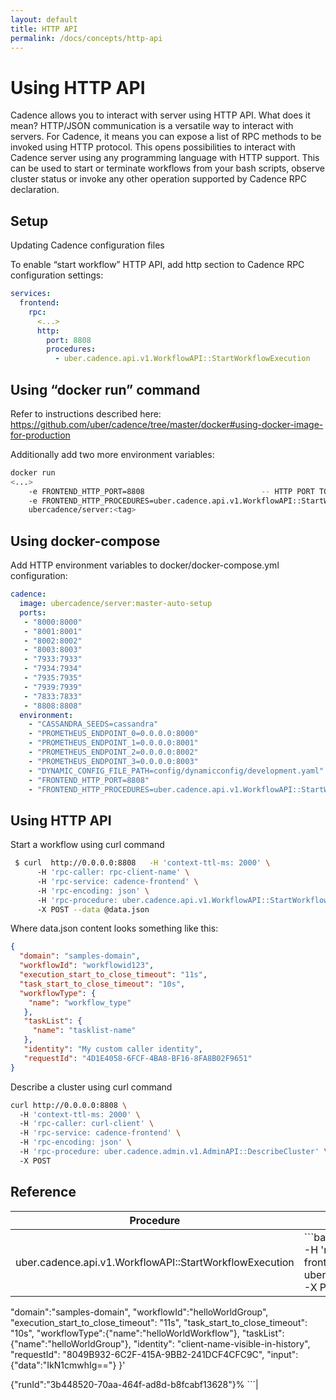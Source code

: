 ```yaml
---
layout: default
title: HTTP API
permalink: /docs/concepts/http-api
---
```


# Using HTTP API
Cadence allows you to interact with server using HTTP API. What does it mean?  HTTP/JSON communication is a versatile way to interact with servers. For Cadence, it means you can expose a list of RPC methods to be invoked using HTTP protocol. This opens possibilities to interact with Cadence server using any programming language with HTTP support. This can be used to start or terminate workflows from your bash scripts, observe cluster status or invoke any other operation supported by Cadence RPC declaration. 

 

## Setup 

Updating Cadence configuration files 

To enable “start workflow” HTTP API, add http section to Cadence RPC configuration settings: 

```yaml
services: 
  frontend: 
    rpc: 
      <...> 
      http: 
        port: 8808 
        procedures: 
          - uber.cadence.api.v1.WorkflowAPI::StartWorkflowExecution 
```


 

## Using “docker run” command 

Refer to instructions described here: https://github.com/uber/cadence/tree/master/docker#using-docker-image-for-production 

Additionally add two more environment variables: 
```bash
docker run
<...>
    -e FRONTEND_HTTP_PORT=8808                          -- HTTP PORT TO LISTEN 
    -e FRONTEND_HTTP_PROCEDURES=uber.cadence.api.v1.WorkflowAPI::StartWorkflowExecution  -- List of API methods exposed
    ubercadence/server:<tag> 
```


 

## Using docker-compose 

Add HTTP environment variables to docker/docker-compose.yml configuration: 
```yaml
cadence: 
  image: ubercadence/server:master-auto-setup 
  ports: 
   - "8000:8000" 
   - "8001:8001" 
   - "8002:8002" 
   - "8003:8003" 
   - "7933:7933" 
   - "7934:7934" 
   - "7935:7935" 
   - "7939:7939" 
   - "7833:7833" 
   - "8808:8808" 
  environment: 
    - "CASSANDRA_SEEDS=cassandra" 
    - "PROMETHEUS_ENDPOINT_0=0.0.0.0:8000" 
    - "PROMETHEUS_ENDPOINT_1=0.0.0.0:8001" 
    - "PROMETHEUS_ENDPOINT_2=0.0.0.0:8002" 
    - "PROMETHEUS_ENDPOINT_3=0.0.0.0:8003" 
    - "DYNAMIC_CONFIG_FILE_PATH=config/dynamicconfig/development.yaml" 
    - "FRONTEND_HTTP_PORT=8808" 
    - "FRONTEND_HTTP_PROCEDURES=uber.cadence.api.v1.WorkflowAPI::StartWorkflowExecution" 
```


 

## Using HTTP API 

Start a workflow using curl command 

```bash
 $ curl  http://0.0.0.0:8808   -H 'context-ttl-ms: 2000' \ 
      -H 'rpc-caller: rpc-client-name' \ 
      -H 'rpc-service: cadence-frontend' \ 
      -H 'rpc-encoding: json' \ 
      -H 'rpc-procedure: uber.cadence.api.v1.WorkflowAPI::StartWorkflowExecution' \ 
      -X POST --data @data.json 
```


 Where data.json content looks something like this: 
```json
{
  "domain": "samples-domain", 
  "workflowId": "workflowid123", 
  "execution_start_to_close_timeout": "11s", 
  "task_start_to_close_timeout": "10s", 
  "workflowType": { 
    "name": "workflow_type" 
   }, 
   "taskList": { 
     "name": "tasklist-name" 
   }, 
   "identity": "My custom caller identity", 
   "requestId": "4D1E4058-6FCF-4BA8-BF16-8FA8B02F9651" 
} 
```


Describe a cluster using curl command 

```bash
curl http://0.0.0.0:8808 \ 
  -H 'context-ttl-ms: 2000' \ 
  -H 'rpc-caller: curl-client' \ 
  -H 'rpc-service: cadence-frontend' \ 
  -H 'rpc-encoding: json' \ 
  -H 'rpc-procedure: uber.cadence.admin.v1.AdminAPI::DescribeCluster' \ 
  -X POST 
```

 ## Reference

|Procedure|Example|
| --------- | --------- |
|uber.cadence.api.v1.WorkflowAPI::StartWorkflowExecution|```bash curl http://0.0.0.0:8800 -H 'context-ttl-ms: 2000' -H 'rpc-caller: hello-client'  -H 'rpc-service: cadence-frontend' -H 'rpc-encoding: json'  -H 'rpc-procedure: uber.cadence.api.v1.WorkflowAPI::StartWorkflowExecution'  -X POST -d '{ 

  "domain":"samples-domain", 
  "workflowId":"helloWorldGroup", 
  "execution_start_to_close_timeout": "11s", 
  "task_start_to_close_timeout": "10s", 
  "workflowType":{"name":"helloWorldWorkflow"}, 
  "taskList":{"name":"helloWorldGroup"}, 
  "identity": "client-name-visible-in-history", 
  "requestId": "8049B932-6C2F-415A-9BB2-241DCF4CFC9C", 
  "input": {"data":"IkN1cmwhIg=="} 
}' 

{"runId":"3b448520-70aa-464f-ad8d-b8fcabf13628"}% ```|